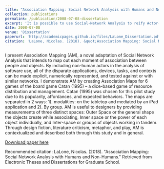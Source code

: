 ```yaml
---
title: "Association Mapping: Social Network Analysis with Humans and Non-Humans"
collection: publications
permalink: /publication/2008-07-08-dissertation
excerpt: 'It is possible to use Social-Network Analysis to reify Actor-Network Theory.'
date: 2008-07-08
venue: 'Dissertation'
paperurl: 'http://academicpages.github.io/files/LaLone_Dissertation.pdf'
citation: 'LaLone, Nicolas. (2018). &quot;Association Mapping: Social Network Analysis with Humans and Non-Humans.&quot; Retrieved from Electronic Theses and Dissertations for Graduate School.'
---
```

I present Association Mapping (AM), a novel adaptation of Social Network Analysis that intends to map out each moment of association between people and objects. By including non-human actors in the analysis of software use, all of the disparate applications, devices, tasks, and contexts can be made explicit, numerically represented, and tested against or with similar networks. I demonstrate AM by creating Association Maps for 6 games of the board game Catan (1995) – a dice-based game of resource distribution and management. Catan (1995) was chosen for this pilot study due to its popularity, affordances, and expected behaviors. The maps are separated in 2 ways: 1). modalities: on the tabletop and mediated by an iPad application and 2). By group. AM is useful to designers by providing measurements of three distinct spaces: Outer Space or the general shape the objects create while associating, Inner space or the power of each object individually, and Inter-space or groups of objects working in tandem. Through design fiction, literature criticism, metaphor, and play, AM is contextualized and described both through this study and in general.

[Download paper here](http://academicpages.github.io/files/paper1.pdf)

Recommended citation: LaLone, Nicolas. (2018). &quot;Association Mapping: Social Network Analysis with Humans and Non-Humans.&quot; Retrieved from Electronic Theses and Dissertations for Graduate School.